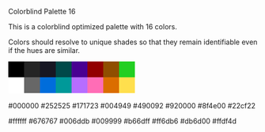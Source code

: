 Colorblind Palette 16

This is a colorblind optimized palette with 16 colors. 

Colors should resolve to unique shades so that they remain identifiable even if the hues are similar. 

![Palette](colorblind_pal_large.png#thumbnail)

#000000
#252525
#171723
#004949
#490092
#920000
#8f4e00
#22cf22

#ffffff
#676767
#006ddb
#009999
#b66dff
#ff6db6
#db6d00
#ffdf4d
